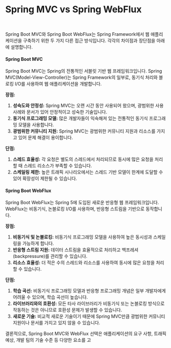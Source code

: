 # Spring MVC vs Spring WebFlux







<figure><img src="../.gitbook/assets/스크린샷 2024-03-03 오후 8.21.40.png" alt=""><figcaption></figcaption></figure>

Spring Boot MVC와 Spring Boot WebFlux는 Spring Framework에서 웹 애플리케이션을 구축하기 위한 두 가지 다른 접근 방식입니다. 각각의 차이점과 장단점을 아래에 설명합니다.

#### Spring Boot MVC

Spring Boot MVC는 Spring의 전통적인 서블릿 기반 웹 프레임워크입니다. Spring MVC(Model-View-Controller)는 Spring Framework의 일부로, 동기식 처리와 블로킹 I/O를 사용하여 웹 애플리케이션을 개발합니다.

**장점:**

1. **성숙도와 안정성:** Spring MVC는 오랜 시간 동안 사용되어 왔으며, 광범위한 사용 사례와 문서가 있어 안정적이고 성숙한 기술입니다.
2. **동기식 프로그래밍 모델:** 많은 개발자들이 익숙해져 있는 전통적인 동기식 프로그래밍 모델을 사용합니다.
3. **광범위한 커뮤니티 지원:** Spring MVC는 광범위한 커뮤니티 지원과 리소스를 가지고 있어 문제 해결이 용이합니다.

**단점:**

1. **스레드 효율성:** 각 요청은 별도의 스레드에서 처리되므로 동시에 많은 요청을 처리할 때 스레드 리소스가 부족할 수 있습니다.
2. **스케일링 제한:** 높은 트래픽 시나리오에서는 스레드 기반 모델이 한계에 도달할 수 있어 확장성이 제한될 수 있습니다.

#### Spring Boot WebFlux

Spring Boot WebFlux는 Spring 5에 도입된 새로운 반응형 웹 프레임워크입니다. WebFlux는 비동기식, 논블로킹 I/O를 사용하며, 반응형 스트림을 기반으로 동작합니다.

**장점:**

1. **비동기식 및 논블로킹:** 비동기식 프로그래밍 모델을 사용하여 높은 동시성과 스케일링을 가능하게 합니다.
2. **반응형 스트림 지원:** 데이터 스트림을 효율적으로 처리하고 백프레셔(backpressure)를 관리할 수 있습니다.
3. **리소스 효율성:** 더 적은 수의 스레드와 리소스를 사용하여 동시에 많은 요청을 처리할 수 있습니다.

**단점:**

1. **학습 곡선:** 비동기식 프로그래밍 모델과 반응형 프로그래밍 개념은 일부 개발자에게 어려울 수 있으며, 학습 곡선이 높습니다.
2. **라이브러리와의 호환성:** 모든 타사 라이브러리가 비동기식 또는 논블로킹 방식으로 작동하는 것은 아니므로 호환성 문제가 발생할 수 있습니다.
3. **새로운 기술:** 비교적 새로운 기술이기 때문에 Spring MVC만큼 광범위한 커뮤니티 지원이나 문서를 가지고 있지 않을 수 있습니다.

결론적으로, Spring Boot MVC와 WebFlux 선택은 애플리케이션의 요구 사항, 트래픽 예상, 개발 팀의 기술 수준 등 다양한 요소를 고

